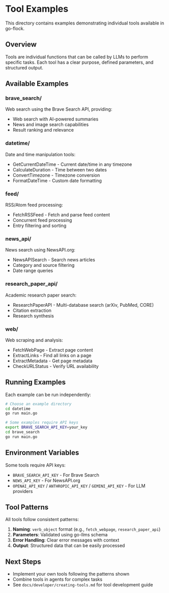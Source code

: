 # Tool Examples

This directory contains examples demonstrating individual tools available in go-flock.

## Overview

Tools are individual functions that can be called by LLMs to perform specific tasks. Each tool has a clear purpose, defined parameters, and structured output.

## Available Examples

### brave_search/
Web search using the Brave Search API, providing:
- Web search with AI-powered summaries
- News and image search capabilities
- Result ranking and relevance

### datetime/
Date and time manipulation tools:
- GetCurrentDateTime - Current date/time in any timezone
- CalculateDuration - Time between two dates
- ConvertTimezone - Timezone conversion
- FormatDateTime - Custom date formatting

### feed/
RSS/Atom feed processing:
- FetchRSSFeed - Fetch and parse feed content
- Concurrent feed processing
- Entry filtering and sorting

### news_api/
News search using NewsAPI.org:
- NewsAPISearch - Search news articles
- Category and source filtering
- Date range queries

### research_paper_api/
Academic research paper search:
- ResearchPaperAPI - Multi-database search (arXiv, PubMed, CORE)
- Citation extraction
- Research synthesis

### web/
Web scraping and analysis:
- FetchWebPage - Extract page content
- ExtractLinks - Find all links on a page
- ExtractMetadata - Get page metadata
- CheckURLStatus - Verify URL availability

## Running Examples

Each example can be run independently:

```bash
# Choose an example directory
cd datetime
go run main.go

# Some examples require API keys
export BRAVE_SEARCH_API_KEY=your_key
cd brave_search
go run main.go
```

## Environment Variables

Some tools require API keys:
- `BRAVE_SEARCH_API_KEY` - For Brave Search
- `NEWS_API_KEY` - For NewsAPI.org
- `OPENAI_API_KEY` / `ANTHROPIC_API_KEY` / `GEMINI_API_KEY` - For LLM providers

## Tool Patterns

All tools follow consistent patterns:
1. **Naming**: `verb_object` format (e.g., `fetch_webpage`, `research_paper_api`)
2. **Parameters**: Validated using go-llms schema
3. **Error Handling**: Clear error messages with context
4. **Output**: Structured data that can be easily processed

## Next Steps

- Implement your own tools following the patterns shown
- Combine tools in agents for complex tasks
- See `docs/developer/creating-tools.md` for tool development guide